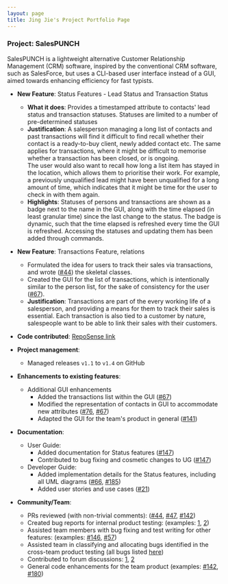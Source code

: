 ```yaml
---
layout: page
title: Jing Jie's Project Portfolio Page
---
```


### Project: SalesPUNCH

SalesPUNCH is a lightweight alternative Customer Relationship Management (CRM)
software, inspired by the conventional CRM software, such as SalesForce, but uses
a CLI-based user interface instead of a GUI, aimed towards enhancing efficiency
for fast typists.
  
* **New Feature**: Status Features - Lead Status and Transaction Status
  * **What it does**: Provides a timestamped attribute to contacts' lead status and transaction statuses. Statuses are
    limited to a number of pre-determined statuses
  * **Justification**: A salesperson managing a long list of contacts and past transactions will find it difficult to find 
    recall whether their contact is a ready-to-buy client, newly added contact etc. The same applies for transactions, 
  where it might be difficult to memorise whether a transaction has been closed, or is ongoing.  
    The user would also want to recall how long a list item has stayed in the location, which allows them to prioritise 
    their work. For example, a previously unqualified lead might have been unqualified for a long amount of time, which 
    indicates that it might be time for the user to check in with them again. 
  * **Highlights**: Statuses of persons and transactions are shown as a badge next to the name in the GUI, along with 
  the time elapsed (in least granular time) since the last change to the status. The badge is dynamic, such that the 
  time elapsed is refreshed every time the GUI is refreshed. Accessing the statuses and updating them has been added through commands.
    

* **New Feature**: Transactions Feature, relations
  * Formulated the idea for users to track their sales via transactions, and wrote ([#44](https://github.com/AY2223S2-CS2103-W16-4/tp/pull/42/commits)) 
  the skeletal classes. 
  * Created the GUI for the list of transactions, which is intentionally similar to the person list, for the sake of
  consistency for the user ([#67](https://github.com/AY2223S2-CS2103-W16-4/tp/pull/67)).
  * **Justification**: Transactions are part of the every working life of a salesperson, and providing a means for them
  to track their sales is essential. Each transaction is also tied to a customer by nature, salespeople want to be able 
  to link their sales with their customers.


* **Code contributed**: [RepoSense link](https://nus-cs2103-ay2223s2.github.io/tp-dashboard/?search=ajjajjajjajj&sort=groupTitle&sortWithin=title&timeframe=commit&mergegroup=&groupSelect=groupByRepos&breakdown=true&checkedFileTypes=docs~functional-code~test-code~other&since=2023-02-17&tabOpen=true&tabType=authorship&zFR=false&tabAuthor=ajjajjajjajj&tabRepo=AY2223S2-CS2103-W16-4/tp%5Bmaster%5D&authorshipIsMergeGroup=false&authorshipFileTypes=docs~functional-code~test-code&authorshipIsBinaryFileTypeChecked=false&authorshipIsIgnoredFilesChecked=false)

* **Project management**:
  * Managed releases `v1.1` to `v1.4` on GitHub

* **Enhancements to existing features**:
  * Additional GUI enhancements 
    * Added the transactions list within the GUI ([#67](https://github.com/AY2223S2-CS2103-W16-4/tp/pull/67))
    * Modified the representation of contacts in GUI to accommodate new attributes ([#76](https://github.com/AY2223S2-CS2103-W16-4/tp/pull/76),
    [#67](https://github.com/AY2223S2-CS2103-W16-4/tp/pull/67))
    * Adapted the GUI for the team's product in general ([#141](https://github.com/AY2223S2-CS2103-W16-4/tp/pull/141))

* **Documentation**:
  * User Guide:
    * Added documentation for Status features ([#147](https://github.com/AY2223S2-CS2103-W16-4/tp/pull/147))
    * Contributed to bug fixing and cosmetic changes to UG ([#147](https://github.com/AY2223S2-CS2103-W16-4/tp/pull/147))
  * Developer Guide:
    * Added implementation details for the Status features, including all UML diagrams
    ([#66](https://github.com/AY2223S2-CS2103-W16-4/tp/pull/66),
    [#185](https://github.com/AY2223S2-CS2103-W16-4/tp/pull/185))
    * Added user stories and use cases ([#21](https://github.com/AY2223S2-CS2103-W16-4/tp/pull/21))

* **Community/Team**:
  * PRs reviewed (with non-trivial comments): ([#44](https://github.com/AY2223S2-CS2103-W16-4/tp/pull/44), 
  [#47](https://github.com/AY2223S2-CS2103-W16-4/tp/pull/47), [#142](https://github.com/AY2223S2-CS2103-W16-4/tp/pull/142))
  * Created bug reports for internal product testing: (examples: [1](https://github.com/AY2223S2-CS2103-W16-4/tp/issues/164),
    [2](https://github.com/AY2223S2-CS2103-W16-4/tp/issues/155))
  * Assisted team members with bug fixing and test writing for other features: (examples: [#146](https://github.com/AY2223S2-CS2103-W16-4/tp/pull/146),
  [#57](https://github.com/AY2223S2-CS2103-W16-4/tp/pull/57))
  * Assisted team in classifying and allocating bugs identified in the cross-team product testing (all bugs listed 
  [here](https://github.com/AY2223S2-CS2103-W16-4/tp/issues?q=is:issue+is:closed+%5BPE-D%5D))
  * Contributed to forum discussions: [1](https://github.com/nus-cs2103-AY2223S2/forum/issues/182), [2](https://github.com/nus-cs2103-AY2223S2/forum/issues/81)
  * General code enhancements for the team product (examples: [#142](https://github.com/AY2223S2-CS2103-W16-4/tp/pull/142), 
  [#180](https://github.com/AY2223S2-CS2103-W16-4/tp/pull/180))
